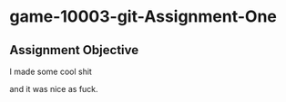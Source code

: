 # game-10003-git-Assignment-One


## Assignment Objective
I made some cool shit

and it was nice as fuck.
